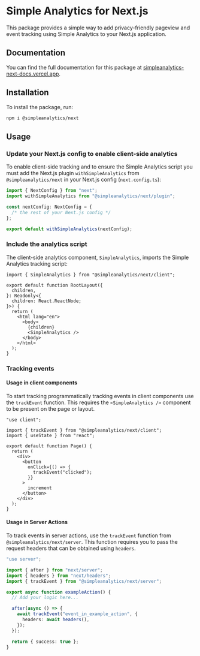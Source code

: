 # Simple Analytics for Next.js

This package provides a simple way to add privacy-friendly pageview and event tracking using Simple Analytics to your Next.js application.

## Documentation

You can find the full documentation for this package at [simpleanalytics-next-docs.vercel.app](https://simpleanalytics-next-docs.vercel.app).

## Installation

To install the package, run:

```bash
npm i @simpleanalytics/next
```

## Usage

### Update your Next.js config to enable client-side analytics

To enable client-side tracking and to ensure the Simple Analytics script you must add the Next.js plugin `withSimpleAnalytics` from `@simpleanalytics/next` in your Next.js config (`next.config.ts`):

```typescript
import { NextConfig } from "next";
import withSimpleAnalytics from "@simpleanalytics/next/plugin";

const nextConfig: NextConfig = {
  /* the rest of your Next.js config */
};

export default withSimpleAnalytics(nextConfig);
```

### Include the analytics script

The client-side analytics component, `SimpleAnalytics`, imports the Simple Analytics tracking script:

```tsx
import { SimpleAnalytics } from "@simpleanalytics/next/client";

export default function RootLayout({
  children,
}: Readonly<{
  children: React.ReactNode;
}>) {
  return (
    <html lang="en">
      <body>
        {children}
        <SimpleAnalytics />
      </body>
    </html>
  );
}
```

### Tracking events

#### Usage in client components

To start tracking programmatically tracking events in client components use the `trackEvent` function.
This requires the `<SimpleAnalytics />` component to be present on the page or layout.

```tsx
"use client";

import { trackEvent } from "@simpleanalytics/next/client";
import { useState } from "react";

export default function Page() {
  return (
    <div>
      <button
        onClick={() => {
          trackEvent("clicked");
        }}
      >
        increment
      </button>
    </div>
  );
}
```

#### Usage in Server Actions

To track events in server actions, use the `trackEvent` function from `@simpleanalytics/next/server`.
This function requires you to pass the request headers that can be obtained using `headers`.

```typescript
"use server";

import { after } from "next/server";
import { headers } from "next/headers";
import { trackEvent } from "@simpleanalytics/next/server";

export async function exampleAction() {
  // Add your logic here...

  after(async () => {
    await trackEvent("event_in_example_action", {
      headers: await headers(),
    });
  });

  return { success: true };
}
```
